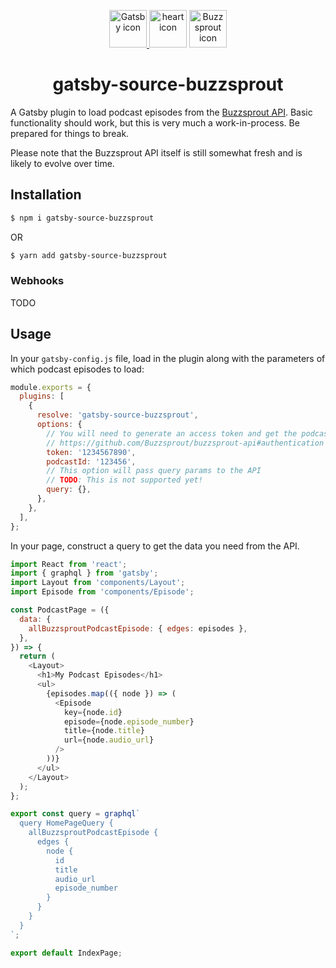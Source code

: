 <p align="center">
  <a href="https://www.gatsbyjs.org">
    <img alt="Gatsby icon" src="https://www.gatsbyjs.org/monogram.svg" height="60" />
  </a>
  <img aria-hidden="true" src="https://res.cloudinary.com/chancedigital/image/upload/c_scale,h_150/v1559751463/hrt.png" alt="heart icon" height="60">
  <a href="https://www.gatsbyjs.org">
    <img alt="Buzzsprout icon" src="https://res.cloudinary.com/chancedigital/image/upload/c_limit,h_100,w_150/v1559748379/buzzsprout-logo-icon.png" height="60" />
  </a>
</p>

<h1 align="center">
  gatsby-source-buzzsprout
</h1>

A Gatsby plugin to load podcast episodes from the [Buzzsprout API](https://github.com/Buzzsprout/buzzsprout-api). Basic functionality should work, but this is very much a work-in-process. Be prepared for things to break.

Please note that the Buzzsprout API itself is still somewhat fresh and is likely to evolve over time.

## Installation

```bash
$ npm i gatsby-source-buzzsprout
```

OR

```bash
$ yarn add gatsby-source-buzzsprout
```

### Webhooks

TODO

## Usage

In your `gatsby-config.js` file, load in the plugin along with the parameters of which podcast episodes to load:

```javascript
module.exports = {
  plugins: [
    {
      resolve: 'gatsby-source-buzzsprout',
      options: {
        // You will need to generate an access token and get the podcast ID from your account
        // https://github.com/Buzzsprout/buzzsprout-api#authentication
        token: '1234567890',
        podcastId: '123456',
        // This option will pass query params to the API
        // TODO: This is not supported yet!
        query: {},
      },
    },
  ],
};
```

In your page, construct a query to get the data you need from the API.

```js
import React from 'react';
import { graphql } from 'gatsby';
import Layout from 'components/Layout';
import Episode from 'components/Episode';

const PodcastPage = ({
  data: {
    allBuzzsproutPodcastEpisode: { edges: episodes },
  },
}) => {
  return (
    <Layout>
      <h1>My Podcast Episodes</h1>
      <ul>
        {episodes.map(({ node }) => (
          <Episode
            key={node.id}
            episode={node.episode_number}
            title={node.title}
            url={node.audio_url}
          />
        ))}
      </ul>
    </Layout>
  );
};

export const query = graphql`
  query HomePageQuery {
    allBuzzsproutPodcastEpisode {
      edges {
        node {
          id
          title
          audio_url
          episode_number
        }
      }
    }
  }
`;

export default IndexPage;
```
